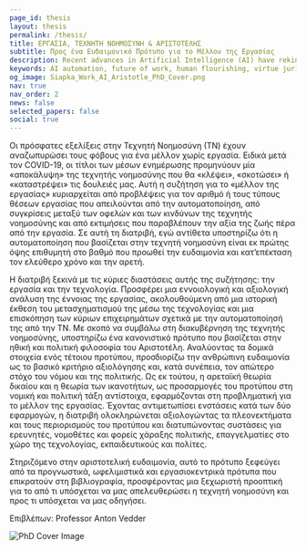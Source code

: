 ```yaml
---
page_id: thesis
layout: thesis
permalink: /thesis/
title: ΕΡΓΑΣΙΑ, ΤΕΧΝΗΤΗ ΝΟΗΜΟΣΥΝΗ & ΑΡΙΣΤΟΤΕΛΗΣ
subtitle: Προς ένα Ευδαιμονικό Πρότυπο για το Μέλλον της Εργασίας
description: Recent advances in Artificial Intelligence (AI) have rekindled fears of a workless future. Especially after COVID-19, media headlines portend an AI apocalypse that will ‘steal’, ‘kill’, or ‘destroy’ our jobs. This ‘future of work’ debate is saturated with predictions of the number or types of jobs threatened by automation, comparisons between AI’s benefits and risks, and assessments that overlook the value of a life beyond work. Instead, I argue that AI-driven automation is prima facie desirable insofar as it serves humans’ flourishing and, subsequently, their engagement in leisure and virtue.
keywords: AI automation, future of work, human flourishing, virtue jurisprudence, capability approach
og_image: Siapka_Work_AI_Aristotle_PhD_Cover.png
nav: true
nav_order: 2
news: false 
selected_papers: false 
social: true
---
```


<div class="row">
  <div class="col-sm-8 text-justify">
<p>Οι πρόσφατες εξελίξεις στην Τεχνητή Νοημοσύνη (ΤΝ) έχουν αναζωπυρώσει τους φόβους για ένα μέλλον χωρίς εργασία. Ειδικά μετά τον COVID-19, οι τίτλοι των μέσων ενημέρωσης προμηνύουν μία «αποκάλυψη» της τεχνητής νοημοσύνης που θα «κλέψει», «σκοτώσει» ή «καταστρέψει» τις δουλειές μας. Αυτή η συζήτηση για το «μέλλον της εργασίας» κυριαρχείται από προβλέψεις για τον αριθμό ή τους τύπους θέσεων εργασίας που απειλούνται από την αυτοματοποίηση, από συγκρίσεις μεταξύ των οφελών και των κινδύνων της τεχνητής νοημοσύνης και από εκτιμήσεις που παραβλέπουν την αξία της ζωής πέρα ​​από την εργασία. Σε αυτή τη διατριβή, εγώ αντίθετα υποστηρίζω ότι η αυτοματοποίηση που βασίζεται στην τεχνητή νοημοσύνη είναι εκ πρώτης όψης επιθυμητή στο βαθμό που προωθεί την ευδαιμονία και κατ’επέκταση τον ελεύθερο χρόνο και την αρετή. </p>

<p>Η διατριβή ξεκινά με τις κύριες διαστάσεις αυτής της συζήτησης: την εργασία και την τεχνολογία. Προσφέρει μια εννοιολογική και αξιολογική ανάλυση της έννοιας της εργασίας, ακολουθούμενη από μια ιστορική έκθεση του μετασχηματισμού της μέσω της τεχνολογίας και μια επισκόπηση των κύριων επιχειρημάτων σχετικά με την αυτοματοποίησή της από την ΤΝ. Με σκοπό να συμβάλω στη διακυβέρνηση της τεχνητής νοημοσύνης, υποστηρίζω ένα κανονιστικό πρότυπο που βασίζεται στην ηθική και πολιτική φιλοσοφία του Αριστοτέλη. Αναλύοντας τα δομικά στοιχεία ενός τέτοιου προτύπου, προσδιορίζω την ανθρώπινη ευδαιμονία ως το βασικό κριτήριο αξιολόγησης και, κατά συνέπεια, τον απώτερο στόχο του νόμου και της πολιτικής. Ως εκ τούτου, η αρεταϊκή θεωρία δικαίου και η θεωρία των ικανοτήτων, ως προσαρμογές του προτύπου στη νομική και πολιτική τάξη αντίστοιχα, εφαρμόζονται στη προβληματική για το μέλλον της εργασίας. Έχοντας αντιμετωπίσει ενστάσεις κατά των δύο εφαρμογών, η διατριβή ολοκληρώνεται αξιολογώντας τα πλεονεκτήματα και τους περιορισμούς του προτύπου και διατυπώνοντας συστάσεις για ερευνητές, νομοθέτες και φορείς χάραξης πολιτικής, επαγγελματίες στο χώρο της τεχνολογίας, εκπαιδευτικούς και πολίτες. </p>

<p>Στηριζόμενο στην αριστοτελική ευδαιμονία, αυτό το πρότυπο ξεφεύγει από τα προγνωστικά, ωφελιμιστικά και εργασιοκεντρικά πρότυπα που επικρατούν στη βιβλιογραφία, προσφέροντας μια ξεχωριστή προοπτική για το από τι υπόσχεται να μας απελευθερώσει η τεχνητή νοημοσύνη και προς τι υπόσχεται να μας οδηγήσει.</p>

<p>Επιβλέπων: Professor Anton Vedder</p>
  </div>
  <div class="col-sm-4">
    <img src="{{ site.baseurl }}/assets/img/Siapka_Work_AI_Aristotle_PhD_Cover.png" alt="PhD Cover Image" class="img-fluid">
  </div>
</div>
